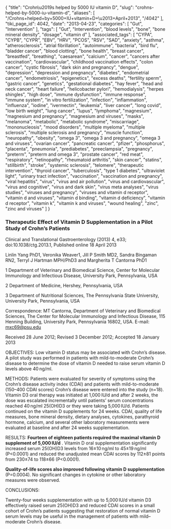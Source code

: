{
    "title": "Crohn\u2019s helped by 5000 IU vitamin D",
    "slug": "crohns-helped-by-5000-iu-vitamin-d",
    "aliases": [
        "/Crohns+helped+by+5000+IU+vitamin+D+\u2013+April+2013",
        "/4042"
    ],
    "tiki_page_id": 4042,
    "date": "2013-04-23",
    "categories": [
        "Gut",
        "Intervention"
    ],
    "tags": [
        "Gut",
        "Intervention",
        "blood levels",
        "bone",
        "bone mineral density",
        "dosage",
        "vitamin d"
    ],
    "associated_tags": [
        "CYPA",
        "CYPB",
        "CYPR",
        "EBV",
        "HRV",
        "PCOS",
        "RSV",
        "SAD",
        "anxiety",
        "asthma",
        "atherosclerosis",
        "atrial fibrillation",
        "autoimmune",
        "bacteria",
        "bird flu",
        "bladder cancer",
        "blood clotting",
        "bone health",
        "breast cancer",
        "breastfed",
        "breathing",
        "caesarean",
        "calcium",
        "cancer",
        "cancers after vaccination",
        "cardiovascular",
        "childhood vaccination effects",
        "colon cancer",
        "cystic fibrosis",
        "dark skin and pregnancy",
        "dengue",
        "depression",
        "depression and pregnancy",
        "diabetes",
        "endometrial cancer",
        "endometriosis",
        "epigenetics",
        "excess deaths",
        "fertility sperm",
        "gastric cancer",
        "genetics",
        "gestational diabetes",
        "hay fever",
        "head and neck cancer",
        "heart failure",
        "helicobacter pylori",
        "hemodialysis",
        "herpes shingles",
        "high dose",
        "immune dysfunction",
        "immune response",
        "immune system",
        "in vitro fertilization",
        "infection",
        "inflammation",
        "influenza",
        "iodine",
        "ivermectin",
        "leukemia",
        "liver cancer",
        "long covid",
        "low birth weight",
        "lung cancer",
        "lupus",
        "lymphoma",
        "magnesium",
        "magnesium and pregnancy",
        "magnesium and viruses",
        "masks",
        "melanoma",
        "metabolic",
        "metabolic syndrome",
        "miscarriage",
        "mononucleosis",
        "mood disorders",
        "multiple myeloma",
        "multiple sclerosis",
        "multiple sclerosis and pregnancy",
        "muscle function",
        "neuropathy",
        "obesity",
        "omega 3",
        "omega 3 and pregnancy",
        "omega 3 and viruses",
        "ovarian cancer",
        "pancreatic cancer",
        "pfizer",
        "phosphorus",
        "placenta",
        "pneumonia",
        "prediabetes",
        "preeclampsia",
        "pregnancy",
        "preterm",
        "preterm and omega 3",
        "prostate cancer",
        "red meat",
        "respiratory",
        "retinopathy",
        "rheumatoid arthritis",
        "skin cancer",
        "statins",
        "stillbirth",
        "stroke",
        "systemic sclerosis",
        "telomere",
        "therapeutic intervention",
        "thyroid cancer",
        "tuberculosis",
        "type 1 diabetes",
        "ultraviolet light",
        "urinary tract infection",
        "vaccination",
        "vaccination and pregnancy",
        "viral hepatitis",
        "virus",
        "virus and air pollution",
        "virus and cardiovascular",
        "virus and cognitive",
        "virus and dark skin",
        "virus meta analyses",
        "virus studies",
        "viruses and pregnancy",
        "viruses and vitamin d receptor",
        "vitamin d and viruses",
        "vitamin d binding",
        "vitamin d deficiency",
        "vitamin d receptor",
        "vitamin k",
        "vitamin k and viruses",
        "wound healing",
        "zinc",
        "zinc and viruses"
    ]
}


### Therapeutic Effect of Vitamin D Supplementation in a Pilot Study of Crohn’s Patients

Clinical and Translational Gastroenterology (2013) 4, e33; doi:10.1038/ctg.2013.1, Published online 18 April 2013

Linlin Yang PhD1, Veronika Weaver1, Jill P Smith MD2, Sandra Bingaman RN2, Terryl J Hartman MPH/PhD3 and Margherita T Cantorna PhD1

1 Department of Veterinary and Biomedical Science, Center for Molecular Immunology and Infectious Disease, University Park, Pennsylvania, USA

2 Department of Medicine, Hershey, Pennsylvania, USA

3 Department of Nutritional Sciences, The Pennsylvania State University, University Park, Pennsylvania, USA

Correspondence: MT Cantorna, Department of Veterinary and Biomedical Sciences, The Center for Molecular Immunology and Infectious Disease, 115 Henning Building, University Park, Pennsylvania 16802, USA. E-mail: mxc69@psu.edu

Received 28 June 2012; Revised 3 December 2012; Accepted 18 January 2013

OBJECTIVES: Low vitamin D status may be associated with Crohn’s disease. A pilot study was performed in patients with mild-to-moderate Crohn’s disease to determine the dose of vitamin D needed to raise serum vitamin D levels above 40 ng/ml.

METHODS: Patients were evaluated for severity of symptoms using the Crohn’s disease activity index (CDAI) and patients with mild-to-moderate (150–400 CDAI scores) Crohn’s disease were entered into the study (n=18). Vitamin D3 oral therapy was initiated at 1,000 IU/d and after 2 weeks, the dose was escalated incrementally until patients’ serum concentrations reached 40 ng/ml 25(OH)D3 or they were taking 5,000 IU/d. Patients continued on the vitamin D supplements for 24 weeks. CDAI, quality of life measures, bone mineral density, dietary analyses, cytokines, parathyroid hormone, calcium, and several other laboratory measurements were evaluated at baseline and after 24 weeks supplementation.

RESULTS:  **Fourteen of eighteen patients required the maximal vitamin D supplement of 5,000 IU/d** . Vitamin D oral supplementation significantly increased serum 25(OH)D3 levels from 16±10 ng/ml to 45±19 ng/ml (P<0.0001) and reduced the unadjusted mean CDAI scores by 112±81 points from 230±74 to 118±66 (P<0.0001).

 **Quality-of-life scores also improved following vitamin D supplementation**  (P=0.0004). No significant changes in cytokine or other laboratory measures were observed.

CONCLUSIONS: 

Twenty-four weeks supplementation with up to 5,000 IU/d vitamin D3 effectively raised serum 25(OH)D3 and reduced CDAI scores in a small cohort of Crohn’s patients suggesting that restoration of normal vitamin D serum levels may be useful in the management of patients with mild–moderate Crohn’s disease.